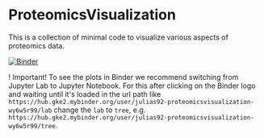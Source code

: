 # ProteomicsVisualization
This is a collection of minimal code to visualize various aspects of proteomics data.

[![Binder](https://mybinder.org/badge_logo.svg)](https://mybinder.org/v2/gh/JuliaS92/ProteomicsVisualization/main)

! Important! To see the plots in Binder we recommend switching from Jupyter Lab to Jupyter Notebook. For this after clicking on the Binder logo and waiting until it's loaded in the url path like `https://hub.gke2.mybinder.org/user/julias92-proteomicsvisualization-wy6w5r99/lab` change the `lab` to `tree`, e.g. `https://hub.gke2.mybinder.org/user/julias92-proteomicsvisualization-wy6w5r99/tree`.
